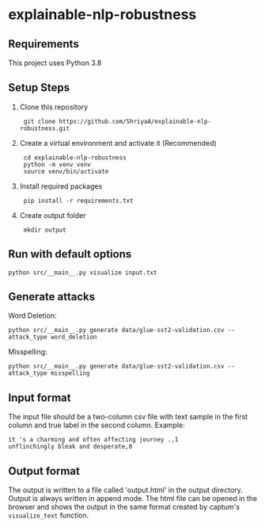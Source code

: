 # explainable-nlp-robustness

## Requirements

This project uses Python 3.8

## Setup Steps

1. Clone this repository  
		
		git clone https://github.com/ShriyaA/explainable-nlp-robustness.git
    
2. Create a virtual environment and activate it (Recommended)

		cd explainable-nlp-robustness
		python -m venv venv
		source venv/bin/activate
		
3. Install required packages

		pip install -r requirements.txt
		
4. Create output folder
		
		mkdir output
		
## Run with default options

	python src/__main__.py visualize input.txt
	
## Generate attacks

Word Deletion:

	python src/__main__.py generate data/glue-sst2-validation.csv --attack_type word_deletion

Misspelling:

	python src/__main__.py generate data/glue-sst2-validation.csv --attack_type misspelling
		
## Input format

The input file should be a two-column csv file with text sample in the first column and true label in the second column. Example:

	it 's a charming and often affecting journey .,1
	unflinchingly bleak and desperate,0

## Output format

The output is written to a file called 'output.html' in the output directory. Output is always written in append mode. The html file can be opened in the browser and shows the output in the same format created by captum's `visualize_text` function.
